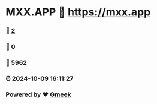 # MXX.APP :link: https://mxx.app 
### :page_facing_up: [2](https://mxx.app/tag.html) 
### :speech_balloon: 0 
### :hibiscus: 5962 
### :alarm_clock: 2024-10-09 16:11:27 
### Powered by :heart: [Gmeek](https://github.com/Meekdai/Gmeek)
